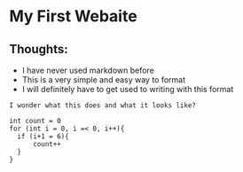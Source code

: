 # My First Webaite

## Thoughts: 
- I have never used markdown before
- This is a very simple and easy way to format 
- I will definitely have to get used to writing with this format

```
I wonder what this does and what it looks like?

int count = 0
for (int i = 0, i =< 0, i++){
  if (i+1 = 6){
      count++
  }
}
```
